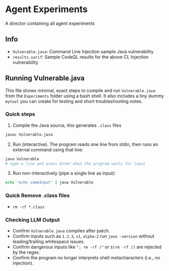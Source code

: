 # Agent Experiments
A director containing all agent experiments

## Info
- `Vulnerable.java`: Command Line Injection sample Java vulnerability
- `results.sarif`: Sample CodeQL results for the above CL Injection vulnerability

## Running Vulnerable.java

This file shows minimal, exact steps to compile and run `Vulnerable.java` from the `Experiments` folder using a bash shell. It also includes a tiny dummy `mytool` you can create for testing and short troubleshooting notes.

### Quick steps

1. Compile the Java source, this generates `.class` files
```bash
javac Vulnerable.java
```

2. Run (interactive). The program reads one line from stdin, then runs an external command using that line:
```bash
java Vulnerable
# type a line and press Enter when the program waits for input
```

3. Run non-interactively (pipe a single line as input):
```bash
echo "echo someInput" | java Vulnerable
```

### Quick Remove .class files
- `rm -rf *.class`

### Checking LLM Output
- Confirm `Vulnerable.java` compiles after patch.
- Confirm inputs such as `1.2.3`, `v1`, `alpha-2` run `java -version` without leading/trailing whitespace issues.
- Confirm dangerous inputs like `"; rm -rf /"` or `$(rm -rf /)` are rejected by the regex.
- Confirm the program no longer interprets shell metacharacters (i.e., no injection).
